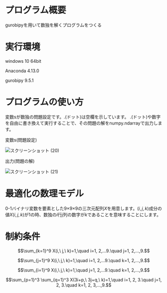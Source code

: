 # プログラム概要
gurobipyを用いて数独を解くプログラムをつくる

# 実行環境
windows 10 64bit

Anaconda 4.13.0

gurobipy 9.5.1

# プログラムの使い方
変数sが数独の問題設定です。.(ドット)は空欄を示しています。
.(ドット)や数字を自由に書き換えて実行することで、その問題の解をnumpy.ndarrayで出力します。

変数s(問題設定)

![スクリーンショット (20)](https://user-images.githubusercontent.com/108399244/176651104-b50c96be-b961-4279-aec9-89d8e27dbca4.png)

出力(問題の解)

![スクリーンショット (21)](https://user-images.githubusercontent.com/108399244/176651580-d5258da3-4cb2-463b-8f73-86123d3a77dd.png)

# 最適化の数理モデル
0-1バイナリ変数を要素とした9×9×9の三次元配列$X$を用意します。${(i, j, k)}$成分の値${X(i, j, k)}$が1の時、数独の$i$行$j$列の数字が$k$であることを意味することにします。

# 制約条件

$$\sum_{k=1}^9 X(i,\ j,\ k)=1,\quad i=1, 2,...9.\quad j=1, 2,...,9.$$

$$\sum_{j=1}^9 X(i,\ j,\ k)=1,\quad i=1, 2,...9.\quad k=1, 2,...,9.$$

$$\sum_{i=1}^9 X(i,\ j,\ k)=1,\quad j=1, 2,...9.\quad k=1, 2,...,9.$$

$$\sum_{p=1}^3 \sum_{q=1}^3 X(3i+p,\ 3j+q,\ k)=1,\quad i=1, 2, 3.\quad j=1, 2, 3.\quad k=1, 2, 3,...,9.$$
